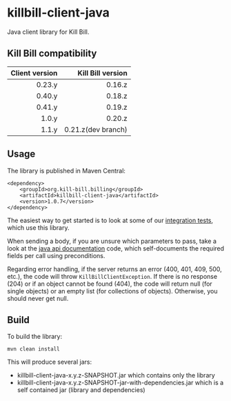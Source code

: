 killbill-client-java
====================

Java client library for Kill Bill.

Kill Bill compatibility
-----------------------

| Client version | Kill Bill version |
| -------------: | ----------------: |
| 0.23.y         | 0.16.z            |
| 0.40.y         | 0.18.z            |
| 0.41.y         | 0.19.z            |
| 1.0.y          | 0.20.z            |
| 1.1.y          | 0.21.z(dev branch)|

Usage
-----

The library is published in Maven Central:

    <dependency>
        <groupId>org.kill-bill.billing</groupId>
        <artifactId>killbill-client-java</artifactId>
        <version>1.0.7</version>
    </dependency>

The easiest way to get started is to look at some of our [integration tests](https://github.com/killbill/killbill/tree/master/profiles/killbill/src/test/java/org/killbill/billing/jaxrs), which use this library.

When sending a body, if you are unsure which parameters to pass, take a look at the [java api documentation](https://killbill.github.io/slate/?java#) code, which self-documents the required fields per call using preconditions.

Regarding error handling, if the server returns an error (400, 401, 409, 500, etc.), the code will throw `KillBillClientException`. If there is no response (204) or if an object cannot be found (404), the code will return null (for single objects) or an empty list (for collections of objects). Otherwise, you should never get null.

Build
-----

To build the library:

    mvn clean install

This will produce several jars:

* killbill-client-java-x.y.z-SNAPSHOT.jar which contains only the library
* killbill-client-java-x.y.z-SNAPSHOT-jar-with-dependencies.jar which is a self contained jar (library and dependencies)
